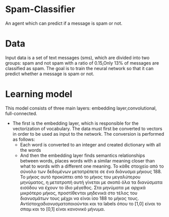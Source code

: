 # Spam-Classifier 
   An agent which can predict if a message is spam or not.
   
   
# Data
Input data is a set of text messages (sms), which are divided into two groups: spam and not spam with a ratio of 0.15,Only 13% of messages are classified as spam. The goal is to train the neural network so that it
can predict whether a message is spam or not.

# Learning model

This model consists of three main layers: embedding layer,convolutional, full-connected.
- The first is the embedding layer, which is responsible for the vectorization of vocabulary. The data must first be
converted to vectors in order to be used as input to the network. The conversion is performed as follows:
     * Each word is converted to an integer and created dictionary with all the words
     * And then the embedding layer finds semantics relationships between words, places words with a similar meaning closer than what to words with a different one
meaning.
   Το κάθε στοιχείο από το σύνολο των δεδομένων μετατρέπετε σε ένα διάνυσμα μήκους 188. Το μήκος αυτό προκύπτει από το μήκος του μεγαλύτερου μηνύματος, η μετατροπή αυτή γίνεται με σκοπό όλα τα διανύσματα εισόδου να έχουν το ίδιο μέγεθος. Στα μηνύματα με αρχικά μικρότερο μήκος, προστίθενται μηδενικά στο τέλος του διανυσμάτων τους μέχρι να είναι ίσο 188 το μήκος τους. Αντίστοιχαδιανυσματοποιούνται και τα labels όπου το [1,0] είναι το σπαμ και
το [0,1] είναι κανονικό μήνυμα.

      
  
